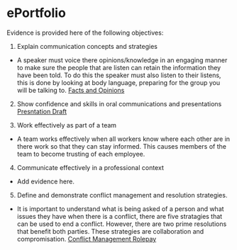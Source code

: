 # ePortfolio
Evidence is provided here of the following objectives:
1. Explain communication concepts and strategies
  - A speaker must voice there opinions/knowledge in an engaging manner to make sure the people that are listen can retain the information they have been told. To do this the speaker must also listen to their listens, this is done by looking at body language, preparing for the group you will be talking to. [Facts and Opinions](https://github.com/FlashBangAU/ePortfolio/blob/main/Week%203%20Facts%20and%20Opinion.docx)


2. Show confidence and skills in oral communications and presentations
  [Presntation Draft](https://github.com/FlashBangAU/ePortfolio/blob/main/presentation%20draft%201.pptx)


3. Work effectively as part of a team
  - A team works effectively when all workers know where each other are in there work so that they can stay informed. This causes members of the team to become trusting of each employee.


4. Communicate effectively in a professional context
  - Add evidence here.


5. Define and demonstrate conflict management and resolution strategies.
  - It is important to understand what is being asked of a person and what issues they have when there is a conflict, there are five stratagies that can be used to end a conflict. However, there are two prime resolutions that benefit both parties. These strategies are collaboration and compromisation. [Conflict Management Rolepay](https://github.com/FlashBangAU/ePortfolio/blob/main/Conflict%20Rolepay%20(1).docx)
